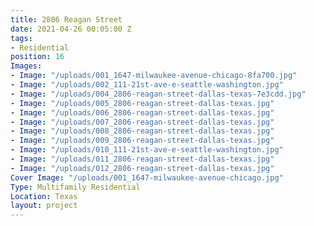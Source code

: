 ```yaml
---
title: 2806 Reagan Street
date: 2021-04-26 00:05:00 Z
tags:
- Residential
position: 16
Images:
- Image: "/uploads/001_1647-milwaukee-avenue-chicago-8fa700.jpg"
- Image: "/uploads/002_111-21st-ave-e-seattle-washington.jpg"
- Image: "/uploads/004_2806-reagan-street-dallas-texas-7e3cdd.jpg"
- Image: "/uploads/005_2806-reagan-street-dallas-texas.jpg"
- Image: "/uploads/006_2806-reagan-street-dallas-texas.jpg"
- Image: "/uploads/007_2806-reagan-street-dallas-texas.jpg"
- Image: "/uploads/008_2806-reagan-street-dallas-texas.jpg"
- Image: "/uploads/009_2806-reagan-street-dallas-texas.jpg"
- Image: "/uploads/010_111-21st-ave-e-seattle-washington.jpg"
- Image: "/uploads/011_2806-reagan-street-dallas-texas.jpg"
- Image: "/uploads/012_2806-reagan-street-dallas-texas.jpg"
Cover Image: "/uploads/001_1647-milwaukee-avenue-chicago.jpg"
Type: Multifamily Residential
Location: Texas
layout: project
---
```


